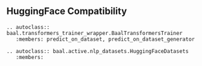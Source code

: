 ## HuggingFace Compatibility

 ```eval_rst
.. autoclass:: baal.transformers_trainer_wrapper.BaalTransformersTrainer
    :members: predict_on_dataset, predict_on_dataset_generator

.. autoclass:: baal.active.nlp_datasets.HuggingFaceDatasets
    :members:

```
